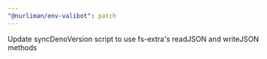 ```yaml
---
"@nurliman/env-valibot": patch
---
```


Update syncDenoVersion script to use fs-extra's readJSON and writeJSON methods
